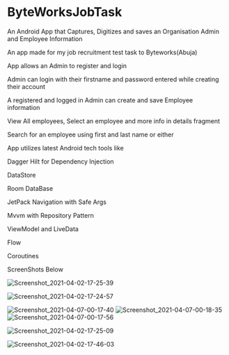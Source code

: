 # ByteWorksJobTask
An Android App that Captures, Digitizes and saves an Organisation Admin and Employee Information

An app made for my job recruitment test task to Byteworks(Abuja)

App allows an Admin to register and login

Admin can login with their firstname and password entered while creating their account

A registered and logged in Admin can create and save Employee information

View All employees, Select an employee and more info in details fragment

Search for an employee using first and last name or either

App utilizes latest Android tech tools like

Dagger Hilt for Dependency Injection

DataStore

Room DataBase

JetPack Navigation with Safe Args

Mvvm with Repository Pattern

ViewModel and LiveData

Flow

Coroutines

ScreenShots Below

![Screenshot_2021-04-02-17-25-39](https://user-images.githubusercontent.com/44091450/113434806-7909e080-9396-11eb-952a-ad0b954ac093.png)

![Screenshot_2021-04-02-17-24-57](https://user-images.githubusercontent.com/44091450/113434807-7909e080-9396-11eb-8f1c-d3e1bb7075b5.png)

![Screenshot_2021-04-07-00-17-40](https://user-images.githubusercontent.com/44091450/113789840-d1254780-96f4-11eb-8efa-8f0b3aa9defd.png)
![Screenshot_2021-04-07-00-18-35](https://user-images.githubusercontent.com/44091450/113789853-d8e4ec00-96f4-11eb-80b1-64c29d0a0264.png)
![Screenshot_2021-04-07-00-17-56](https://user-images.githubusercontent.com/44091450/113789889-eac68f00-96f4-11eb-9ddd-2bd4e6598792.png)

![Screenshot_2021-04-02-17-25-09](https://user-images.githubusercontent.com/44091450/113434808-7909e080-9396-11eb-9b1e-d5cc17fbf8f8.png)

![Screenshot_2021-04-02-17-46-03](https://user-images.githubusercontent.com/44091450/113436055-ddc63a80-9398-11eb-8f5f-9442a82a848f.png)
